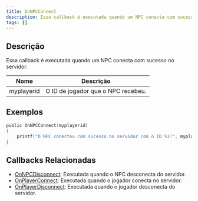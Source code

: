 ```yaml
---
title: OnNPCConnect
description: Essa callback é executada quando um NPC conecta com sucesso no servidor.
tags: []
---
```


## Descrição

Essa callback é executada quando um NPC conecta com sucesso no servidor.

| Nome         | Descrição                                          |
| ------------ | -------------------------------------------------- |
| myplayerid   | O ID de jogador que o NPC recebeu.                 |

## Exemplos

```c
public OnNPCConnect(myplayerid)
{
    printf("O NPC conectou com sucesso no servidor com o ID %i!", myplayerid);
}
```

## Callbacks Relacionadas

- [OnNPCDisconnect](../callbacks/OnNPCDisconnect): Executada quando o NPC desconecta do servidor.
- [OnPlayerConnect](../callbacks/OnPlayerConnect): Executada quando o jogador conecta no servidor.
- [OnPlayerDisconnect](../callbacks/OnPlayerDisconnect): Executada quando o jogador desconecta do servidor.
